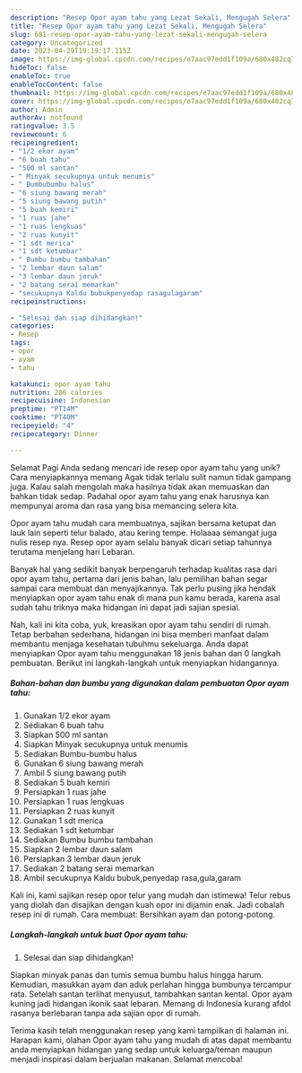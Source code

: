 ```yaml
---
description: "Resep Opor ayam tahu yang Lezat Sekali, Mengugah Selera"
title: "Resep Opor ayam tahu yang Lezat Sekali, Mengugah Selera"
slug: 681-resep-opor-ayam-tahu-yang-lezat-sekali-mengugah-selera
category: Uncategorized
date: 2023-04-29T19:19:17.115Z
image: https://img-global.cpcdn.com/recipes/e7aac97edd1f109a/680x482cq70/opor-ayam-tahu-foto-resep-utama.jpg
hideToc: false
enableToc: true
enableTocContent: false
thumbnail: https://img-global.cpcdn.com/recipes/e7aac97edd1f109a/680x482cq70/opor-ayam-tahu-foto-resep-utama.jpg
cover: https://img-global.cpcdn.com/recipes/e7aac97edd1f109a/680x482cq70/opor-ayam-tahu-foto-resep-utama.jpg
author: Admin
authorAv: notfound
ratingvalue: 3.5
reviewcount: 6
recipeingredient:
- "1/2 ekor ayam"
- "6 buah tahu"
- "500 ml santan"
- " Minyak secukupnya untuk menumis"
- " Bumbubumbu halus"
- "6 siung bawang merah"
- "5 siung bawang putih"
- "5 buah kemiri"
- "1 ruas jahe"
- "1 ruas lengkuas"
- "2 ruas kunyit"
- "1 sdt merica"
- "1 sdt ketumbar"
- " Bumbu bumbu tambahan"
- "2 lembar daun salam"
- "3 lembar daun jeruk"
- "2 batang serai memarkan"
- "secukupnya Kaldu bubukpenyedap rasagulagaram"
recipeinstructions:

- "Selesai dan siap dihidangkan!"
categories:
- Resep
tags:
- opor
- ayam
- tahu

katakunci: opor ayam tahu 
nutrition: 286 calories
recipecuisine: Indonesian
preptime: "PT14M"
cooktime: "PT40M"
recipeyield: "4"
recipecategory: Dinner

---
```



Selamat Pagi Anda sedang mencari ide resep opor ayam tahu yang unik? Cara menyiapkannya memang Agak tidak terlalu sulit namun tidak gampang juga. Kalau salah mengolah maka hasilnya tidak akan memuaskan dan bahkan tidak sedap. Padahal opor ayam tahu yang enak harusnya kan mempunyai aroma dan rasa yang bisa memancing selera kita.


Opor ayam tahu mudah cara membuatnya, sajikan bersama ketupat dan lauk lain seperti telur balado, atau kering tempe. Holaaaa semangat juga nulis resep nya. Resep opor ayam selalu banyak dicari setiap tahunnya terutama menjelang hari Lebaran.

Banyak hal yang sedikit banyak berpengaruh terhadap kualitas rasa dari opor ayam tahu, pertama dari jenis bahan, lalu pemilihan bahan segar sampai cara membuat dan menyajikannya. Tak perlu pusing jika hendak menyiapkan opor ayam tahu enak di mana pun kamu berada, karena asal sudah tahu triknya maka hidangan ini dapat jadi sajian spesial.


Nah, kali ini kita coba, yuk, kreasikan opor ayam tahu sendiri di rumah. Tetap berbahan sederhana, hidangan ini bisa memberi manfaat dalam membantu menjaga kesehatan tubuhmu sekeluarga. Anda dapat menyiapkan Opor ayam tahu menggunakan 18 jenis bahan dan 0 langkah pembuatan. Berikut ini langkah-langkah untuk menyiapkan hidangannya.

<!--inarticleads1-->

##### Bahan-bahan dan bumbu yang digunakan dalam pembuatan Opor ayam tahu:

1. Gunakan 1/2 ekor ayam
1. Sediakan 6 buah tahu
1. Siapkan 500 ml santan
1. Siapkan  Minyak secukupnya untuk menumis
1. Sediakan  Bumbu-bumbu halus
1. Gunakan 6 siung bawang merah
1. Ambil 5 siung bawang putih
1. Sediakan 5 buah kemiri
1. Persiapkan 1 ruas jahe
1. Persiapkan 1 ruas lengkuas
1. Persiapkan 2 ruas kunyit
1. Gunakan 1 sdt merica
1. Sediakan 1 sdt ketumbar
1. Sediakan  Bumbu bumbu tambahan
1. Siapkan 2 lembar daun salam
1. Persiapkan 3 lembar daun jeruk
1. Sediakan 2 batang serai memarkan
1. Ambil secukupnya Kaldu bubuk,penyedap rasa,gula,garam


Kali ini, kami sajikan resep opor telur yang mudah dan istimewa! Telur rebus yang diolah dan disajikan dengan kuah opor ini dijamin enak. Jadi cobalah resep ini di rumah. Cara membuat: Bersihkan ayam dan potong-potong. 

<!--inarticleads2-->

##### Langkah-langkah untuk buat Opor ayam tahu:


1. Selesai dan siap dihidangkan!

Siapkan minyak panas dan tumis semua bumbu halus hingga harum. Kemudian, masukkan ayam dan aduk perlahan hingga bumbunya tercampur rata. Setelah santan terlihat menyusut, tambahkan santan kental. Opor ayam kuning jadi hidangan ikonik saat lebaran. Memang di Indonesia kurang afdol rasanya berlebaran tanpa ada sajian opor di rumah. 

Terima kasih telah menggunakan resep yang kami tampilkan di halaman ini. Harapan kami, olahan Opor ayam tahu yang mudah di atas dapat membantu anda menyiapkan hidangan yang sedap untuk keluarga/teman maupun menjadi inspirasi dalam berjualan makanan. Selamat mencoba!
